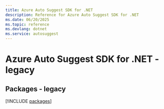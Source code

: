 ```yaml
---
title: Azure Auto Suggest SDK for .NET
description: Reference for Azure Auto Suggest SDK for .NET
ms.date: 06/20/2025
ms.topic: reference
ms.devlang: dotnet
ms.service: autosuggest
---
```

# Azure Auto Suggest SDK for .NET - legacy
## Packages - legacy
[!INCLUDE [packages](auto-suggest-index.md)]
